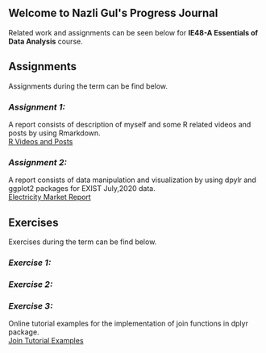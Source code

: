## Welcome to Nazli Gul's Progress Journal
Related work and assignments can be seen below for **IE48-A Essentials of Data Analysis** course.


## Assignments
Assignments during the term can be find below.

### *Assignment 1:* 
A report consists of description of myself and some R related videos and posts by using Rmarkdown.<br>
[R Videos and Posts](https://pjournal.github.io/boun01-NazliGul/Assignment-1-RmarkdownFile_.html)

### *Assignment 2:* 
A report consists of data manipulation and visualization by using dpylr and ggplot2 packages for EXIST July,2020 data.<br>
[Electricity Market Report](https://pjournal.github.io/boun01-NazliGul/Assignment-2-July-Report.html)

## Exercises
Exercises during the term can be find below.

### *Exercise 1:*
### *Exercise 2:*
### *Exercise 3:*
Online tutorial examples for the implementation of join functions in dplyr package. <br>
[Join Tutorial Examples](https://pjournal.github.io/boun01-NazliGul/Exercise-3.html)


